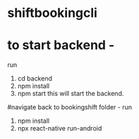 # shiftbookingcli

# to start backend - 
run
1. cd backend 
2. npm install
3. npm start
 this will start the backend.

#navigate back to bookingshift folder -
run 
1. npm install
2. npx react-native run-android     
